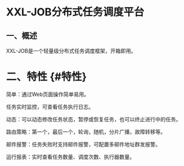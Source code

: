 # XXL-JOB分布式任务调度平台

## 一、概述

XXL-JOB是一个轻量级分布式任务调度框架，开箱即用。

# 二、特性 {#特性}

简单：通过Web页面操作简单易用。

任务实时监控，可查看任务执行日志。

动态：可以动态修改任务状态，暂停或恢复任务，也可以终止进行中的任务。

路由策略：第一个，最后一个，轮询，随机，分片广播，故障转移等。

邮件报警：任务失败时支持邮件报警，可配置多邮件地址群发报警。

运行报表：实时查看任务数量、调度次数、执行器数量。




